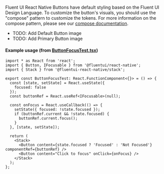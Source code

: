 Fluent UI React Native Buttons have default styling based on the Fluent UI Design Language. To customize the button's visuals, you should use the "compose" pattern to customize the tokens. For more information on the compose pattern, please see our [compose documentation](https://github.com/microsoft/fluentui-react-native/blob/master/packages/framework/foundation-compose/README.md).

- TODO: Add Default Button image
- TODO: Add Primary Button image

#### Example usage (from [ButtonFocusTest.tsx](https://github.com/microsoft/fluentui-react-native/blob/master/apps/fluent-tester/src/RNTester/TestComponents/Button/ButtonFocusTest.tsx))

```
import * as React from 'react';
import { Button, IFocusable } from '@fluentui/react-native';
import { Stack } from '@fluentui-react-native/stack';

export const ButtonFocusTest: React.FunctionComponent<{}> = () => {
  const [state, setState] = React.useState({
    focused: false
  });
  const buttonRef = React.useRef<IFocusable>(null);

  const onFocus = React.useCallback(() => {
    setState({ focused: !state.focused });
    if (buttonRef.current && !state.focused) {
      buttonRef.current.focus();
    }
  }, [state, setState]);

  return (
    <Stack>
      <Button content={state.focused ? 'Focused' : 'Not Focused'} componentRef={buttonRef} />
      <Button content="Click to focus" onClick={onFocus} />
    </Stack>
  );
};
```
